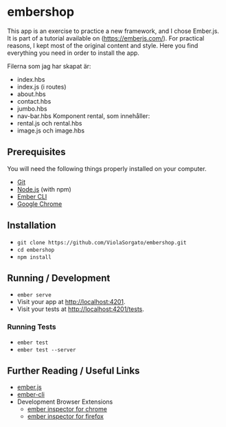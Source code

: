 # embershop

This app is an exercise to practice a new framework, and I chose Ember.js.
It is part of a tutorial available on (https://emberjs.com/).
For practical reasons, I kept most of the original content and style.
Here you find everything you need in order to install the app.

Filerna som jag har skapat är:
 * index.hbs
 * index.js (i routes)
 * about.hbs
 * contact.hbs
 * jumbo.hbs
 * nav-bar.hbs
 Komponent rental, som innehåller: 
 * rental.js och rental.hbs
 * image.js och image.hbs

## Prerequisites

You will need the following things properly installed on your computer.

* [Git](https://git-scm.com/)
* [Node.js](https://nodejs.org/) (with npm)
* [Ember CLI](https://cli.emberjs.com/release/)
* [Google Chrome](https://google.com/chrome/)

## Installation

* `git clone https://github.com/ViolaSorgato/embershop.git`
* `cd embershop`
* `npm install`

## Running / Development

* `ember serve`
* Visit your app at [http://localhost:4201](http://localhost:4201).
* Visit your tests at [http://localhost:4201/tests](http://localhost:4201/tests).


### Running Tests

* `ember test`
* `ember test --server`


## Further Reading / Useful Links

* [ember.js](https://emberjs.com/)
* [ember-cli](https://cli.emberjs.com/release/)
* Development Browser Extensions
  * [ember inspector for chrome](https://chrome.google.com/webstore/detail/ember-inspector/bmdblncegkenkacieihfhpjfppoconhi)
  * [ember inspector for firefox](https://addons.mozilla.org/en-US/firefox/addon/ember-inspector/)

